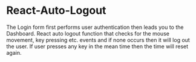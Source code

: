# React-Auto-Logout
The Login form first performs user authentication then leads you to the Dashboard.
React auto logout function that checks for the mouse movement, key pressing etc. events and if none occurs then it will log out the user. If user presses any key in the mean time then the time will reset again. 
